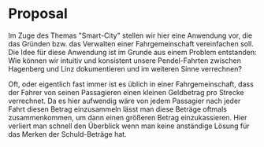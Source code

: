 # Proposal

Im Zuge des Themas "Smart-City" stellen wir hier eine Anwendung vor, die das Gründen bzw. das Verwalten einer Fahrgemeinschaft vereinfachen soll. Die Idee für diese Anwendung ist im Grunde aus einem Problem entstanden: Wie können wir intuitiv und konsistent unsere Pendel-Fahrten zwischen Hagenberg und Linz dokumentieren und im weiteren Sinne verrechnen?

Oft, oder eigentlich fast immer ist es üblich in einer Fahrgemeinschaft, dass der Fahrer von seinen Passagieren einen kleinen Geldbetrag pro Strecke verrechnet. Da es hier aufwendig wäre von jedem Passagier nach jeder Fahrt diesen Betrag einzusammeln lässt man diese Beträge oftmals zusammenkommen, um dann einen größeren Betrag einzukassieren. Hier verliert man schnell den Überblick wenn man keine anständige Lösung für das Merken der Schuld-Beträge hat.